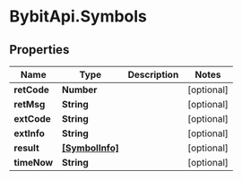 # BybitApi.Symbols

## Properties
Name | Type | Description | Notes
------------ | ------------- | ------------- | -------------
**retCode** | **Number** |  | [optional] 
**retMsg** | **String** |  | [optional] 
**extCode** | **String** |  | [optional] 
**extInfo** | **String** |  | [optional] 
**result** | [**[SymbolInfo]**](docs/SymbolInfo.md) |  | [optional] 
**timeNow** | **String** |  | [optional] 


